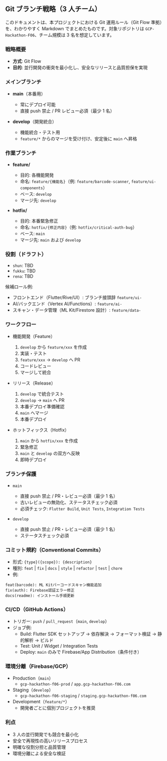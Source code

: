 ## Git ブランチ戦略（3 人チーム）

このドキュメントは、本プロジェクトにおける Git 運用ルール（Git Flow 準拠）を、わかりやすく Markdown でまとめたものです。対象リポジトリは `GCP-Hackathon-F06`、チーム規模は 3 名を想定しています。

### 戦略概要

- **方式**: Git Flow
- **目的**: 並行開発の衝突を最小化し、安全なリリースと品質担保を実現

### メインブランチ

- **main**（本番用）

  - 常にデプロイ可能
  - 直接 push 禁止 / PR レビュー必須（最少 1 名）

- **develop**（開発統合）
  - 機能統合・テスト用
  - `feature/*` からのマージを受け付け、安定後に `main` へ昇格

### 作業ブランチ

- **feature/**

  - 目的: 各機能開発
  - 命名: `feature/{機能名}`（例: `feature/barcode-scanner`, `feature/ui-components`）
  - ベース: `develop`
  - マージ先: `develop`

- **hotfix/**
  - 目的: 本番緊急修正
  - 命名: `hotfix/{修正内容}`（例: `hotfix/critical-auth-bug`）
  - ベース: `main`
  - マージ先: `main` および `develop`

### 役割（ドラフト）

- `shun`: TBD
- `fukku`: TBD
- `rena`: TBD

候補ロール例:

- フロントエンド（Flutter/Rive/UI）: ブランチ接頭辞 `feature/ui-`
- AI/バックエンド（Vertex AI/Functions）: `feature/ai-`
- スキャン・データ管理（ML Kit/Firestore 設計）: `feature/data-`

### ワークフロー

- 機能開発（Feature）

  1. `develop` から `feature/xxx` を作成
  2. 実装・テスト
  3. `feature/xxx` → `develop` へ PR
  4. コードレビュー
  5. マージして統合

- リリース（Release）

  1. `develop` で統合テスト
  2. `develop` → `main` へ PR
  3. 本番デプロイ準備確認
  4. `main` へマージ
  5. 本番デプロイ

- ホットフィックス（Hotfix）
  1. `main` から `hotfix/xxx` を作成
  2. 緊急修正
  3. `main` と `develop` の双方へ反映
  4. 即時デプロイ

### ブランチ保護

- `main`

  - 直接 push 禁止 / PR・レビュー必須（最少 1 名）
  - 古いレビューの無効化、ステータスチェック必須
  - 必須チェック: `Flutter Build`, `Unit Tests`, `Integration Tests`

- `develop`
  - 直接 push 禁止 / PR・レビュー必須（最少 1 名）
  - ステータスチェック必須

### コミット規約（Conventional Commits）

- 形式: `{type}({scope}): {description}`
- 種別: `feat` | `fix` | `docs` | `style` | `refactor` | `test` | `chore`
- 例:

```text
feat(barcode): ML Kitバーコードスキャン機能追加
fix(auth): Firebase認証エラー修正
docs(readme): インストール手順更新
```

### CI/CD（GitHub Actions）

- トリガー: `push` / `pull_request`（`main`, `develop`）
- ジョブ例:
  - Build: Flutter SDK セットアップ → 依存解決 → フォーマット検証 → 静的解析 → ビルド
  - Test: Unit / Widget / Integration Tests
  - Deploy: `main` のみで Firebase/App Distribution（条件付き）

### 環境分離（Firebase/GCP）

- Production（`main`）
  - `gcp-hackathon-f06-prod` / `app.gcp-hackathon-f06.com`
- Staging（`develop`）
  - `gcp-hackathon-f06-staging` / `staging.gcp-hackathon-f06.com`
- Development（`feature/*`）
  - 開発者ごとに個別プロジェクトを推奨

### 利点

- 3 人の並行開発でも競合を最小化
- 安全で再現性の高いリリースプロセス
- 明確な役割分担と品質管理
- 環境分離による安全な検証
